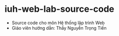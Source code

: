 # iuh-web-lab-source-code
- Source code cho môn Hệ thống lập trình Web
- Giáo viên hướng dẫn: Thầy Nguyễn Trọng Tiến
